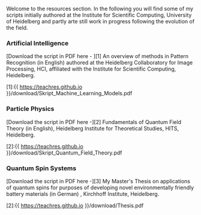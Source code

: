 
Welcome to the resources section. In the following you will find some of my scripts initially authored at the Institute for Scientific Computing, University of Heidelberg and partly arte still work in progress following the evolution of the field. 

### Artificial Intelligence

[Download the script in PDF here - ][1] An overview of methods in Pattern Recognition (in English) authored at the Heidelberg Collaboratory for Image Processing, HCI, affiliated with the Institute for Scientific Computing, Heidelberg. 

[1]:{{ https://teachres.github.io }}/download/Skript_Machine_Learning_Models.pdf

### Particle Physics
[Download the script in PDF here -][2] Fundamentals of Quantum Field Theory (in English), Heidelberg Institute for Theoretical Studies, HITS, Heidelberg. 

[2]:{{ https://teachres.github.io }}/download/Skript_Quantum_Field_Theory.pdf

### Quantum Spin Systems
[Download the script in PDF here -][3] My Master's Thesis on applications of quantum spins for purposes of developing novel environmentally friendly battery materials (in German) , Kirchhoff Institute, Heidelberg.

[2]:{{ https://teachres.github.io }}/download/Thesis.pdf
